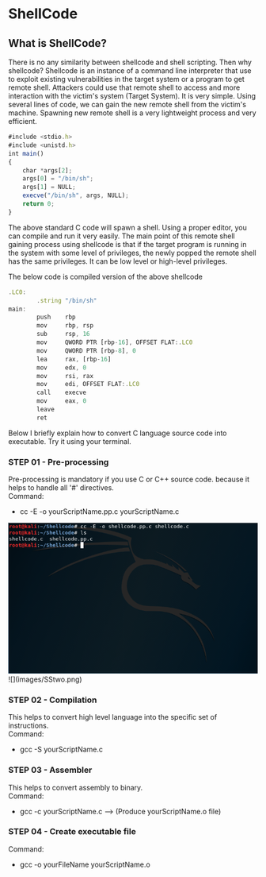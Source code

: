 # ShellCode

## What is ShellCode?

There is no any similarity between shellcode and shell scripting. Then why shellcode? Shellcode is an instance of 
a command line interpreter that use to exploit existing vulnerabilities in the target system or a program to get remote shell. 
Attackers could use that remote shell to access and more interaction with the victim's system (Target System). 
It is very simple. Using several lines of code, we can gain the new remote shell from the victim's machine. 
Spawning new remote shell is a very lightweight process and very efficient.

```javascript
#include <stdio.h>
#include <unistd.h>
int main()
{
	char *args[2];
	args[0] = "/bin/sh";
	args[1] = NULL;
	execve("/bin/sh", args, NULL);
	return 0;
}
```
The above standard C code will spawn a shell. Using a proper editor, you can compile and run it very easily. The main point 
of this remote shell gaining process using shellcode is that if the target program is running in the system with 
some level of privileges, the newly popped the remote shell has the same privileges. 
It can be low level or high-level privileges.

The below code is compiled version of the above shellcode

```javascript
.LC0:
        .string "/bin/sh"
main:
        push    rbp
        mov     rbp, rsp
        sub     rsp, 16
        mov     QWORD PTR [rbp-16], OFFSET FLAT:.LC0
        mov     QWORD PTR [rbp-8], 0
        lea     rax, [rbp-16]
        mov     edx, 0
        mov     rsi, rax
        mov     edi, OFFSET FLAT:.LC0
        call    execve
        mov     eax, 0
        leave
        ret
```
Below I briefly explain how to convert C language source code into executable. Try it using your terminal.

### STEP 01 - Pre-processing

Pre-processing is mandatory if you use C or C++ source code. because it helps to handle all '#' directives.<br/>
Command:
- cc -E -o yourScriptName.pp.c yourScriptName.c
<img src="images/SStwo.png">
![](images/SStwo.png)

### STEP 02 - Compilation

This helps to convert high level language into the specific set of instructions.<br/>
Command:
- gcc -S yourScriptName.c

### STEP 03 - Assembler

This helps to convert assembly to binary.<br/>
Command:
- gcc -c yourScriptName.c --> (Produce yourScriptName.o file)

### STEP 04 - Create executable file

Command:
- gcc -o yourFileName yourScriptName.o
